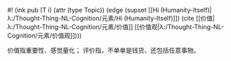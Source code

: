 #! (ink pub (T i) (attr (type Topic)) (edge (supset [[Hi (Humanity-Itself)|λ:/Thought-Thing-NL-Cognition/元素/Hi (Humanity-Itself)]]) (cite [[价值|λ:/Thought-Thing-NL-Cognition/元素/价值]] [[价值观|λ:/Thought-Thing-NL-Cognition/元素/价值观]])))


价值指重要性、感觉量化；
评价指，不单单是钱货、还包括任意事物。